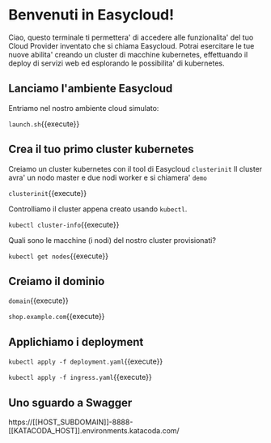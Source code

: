 
# Benvenuti in Easycloud!

Ciao, questo terminale ti permettera' di accedere alle funzionalita' del tuo Cloud Provider inventato che si chiama Easycloud. 
Potrai esercitare le tue nuove abilita' creando un cluster di macchine kubernetes, effettuando il deploy di servizi web ed esplorando le possibilita' di kubernetes.

## Lanciamo l'ambiente Easycloud
Entriamo nel nostro ambiente cloud simulato:

`launch.sh`{{execute}}

## Crea il tuo primo cluster kubernetes
Creiamo un cluster kubernetes con il tool di Easycloud `clusterinit`
Il cluster avra' un nodo master e due nodi worker e si chiamera' `demo`

`clusterinit`{{execute}}

Controlliamo il cluster appena creato usando `kubectl`.

`kubectl cluster-info`{{execute}}

Quali sono le macchine (i nodi) del nostro cluster provisionati?

`kubectl get nodes`{{execute}}

## Creiamo il dominio

`domain`{{execute}}

`shop.example.com`{{execute}}

## Applichiamo i deployment

`kubectl apply -f deployment.yaml`{{execute}}

`kubectl apply -f ingress.yaml`{{execute}}

## Uno sguardo a Swagger

https://[[HOST_SUBDOMAIN]]-8888-[[KATACODA_HOST]].environments.katacoda.com/

